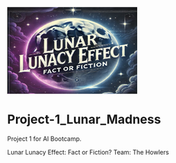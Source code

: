 <picture align="center">
<img title="Lunar Madness" alt="Lunar Madness" src="lunar_madness.png" width="300" height="200">
</picture>


# Project-1_Lunar_Madness
Project 1 for AI Bootcamp. 

Lunar Lunacy Effect: Fact or Fiction?
Team: The Howlers


